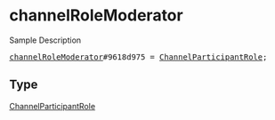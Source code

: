# channelRoleModerator

Sample Description

<pre>
<a href="../constructor/channelRoleModerator.md">channelRoleModerator</a>#9618d975 = <a href="../type/ChannelParticipantRole.md">ChannelParticipantRole</a>;
</pre>

## Type

<a href="../type/ChannelParticipantRole.md">ChannelParticipantRole</a>
